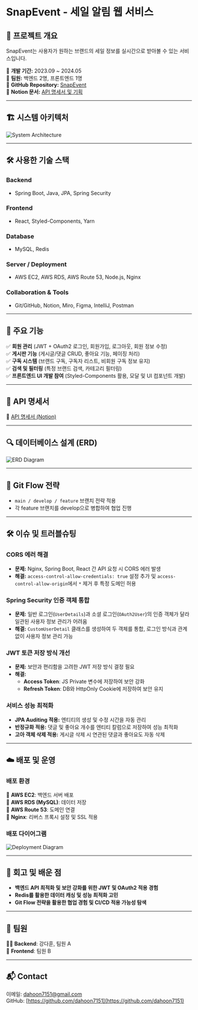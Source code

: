 # SnapEvent - 세일 알림 웹 서비스

## 🛒 프로젝트 개요
SnapEvent는 사용자가 원하는 브랜드의 세일 정보를 실시간으로 받아볼 수 있는 서비스입니다.

📅 **개발 기간:** 2023.09 ~ 2024.05  
👥 **팀원:** 백엔드 2명, 프론트엔드 1명  
🔗 **GitHub Repository:** [SnapEvent](https://github.com/Team-3-SnapEvent)  
🔗 **Notion 문서:** [API 명세서 및 기획](https://www.notion.so/Team-3-23F-67780bfed1bb41c09b89e51a0190e516?pvs=21)  

---

## 🏗 시스템 아키텍처
![System Architecture](https://link-to-system-architecture-image)

---

## 🛠 사용한 기술 스택
### **Backend**
- Spring Boot, Java, JPA, Spring Security
### **Frontend**
- React, Styled-Components, Yarn
### **Database**
- MySQL, Redis
### **Server / Deployment**
- AWS EC2, AWS RDS, AWS Route 53, Node.js, Nginx
### **Collaboration & Tools**
- Git/GitHub, Notion, Miro, Figma, IntelliJ, Postman

---

## 📌 주요 기능
✅ **회원 관리** (JWT + OAuth2 로그인, 회원가입, 로그아웃, 회원 정보 수정)  
✅ **게시판 기능** (게시글/댓글 CRUD, 좋아요 기능, 페이징 처리)  
✅ **구독 시스템** (브랜드 구독, 구독자 리스트, 비회원 구독 정보 유지)  
✅ **검색 및 필터링** (특정 브랜드 검색, 카테고리 필터링)  
✅ **프론트엔드 UI 개발 참여** (Styled-Components 활용, 모달 및 UI 컴포넌트 개발)  

---

## 📄 API 명세서
🔗 [API 명세서 (Notion)](https://www.notion.so/API-596be2293efd489387810d9e81c4c4aa?pvs=21)  

---

## 🔍 데이터베이스 설계 (ERD)
![ERD Diagram](https://github.com/user-attachments/assets/cb75c3c6-82fc-4d73-bbb9-1c49bf6913a9)

---

## 🔀 Git Flow 전략
- `main / develop / feature` 브랜치 전략 적용
- 각 feature 브랜치를 develop으로 병합하여 협업 진행

---

## 🛠 이슈 및 트러블슈팅

### **CORS 에러 해결**
- **문제:** Nginx, Spring Boot, React 간 API 요청 시 CORS 에러 발생
- **해결:** `access-control-allow-credentials: true` 설정 추가 및 `access-control-allow-origin`에서 `*` 제거 후 특정 도메인 허용

### **Spring Security 인증 객체 통합**
- **문제:** 일반 로그인(`UserDetails`)과 소셜 로그인(`OAuth2User`)의 인증 객체가 달라 일관된 사용자 정보 관리가 어려움
- **해결:** `CustomUserDetail` 클래스를 생성하여 두 객체를 통합, 로그인 방식과 관계없이 사용자 정보 관리 가능

### **JWT 토큰 저장 방식 개선**
- **문제:** 보안과 편리함을 고려한 JWT 저장 방식 결정 필요
- **해결:**
  - **Access Token**: JS Private 변수에 저장하여 보안 강화
  - **Refresh Token**: DB와 HttpOnly Cookie에 저장하여 보안 유지

### **서비스 성능 최적화**
- **JPA Auditing 적용:** 엔티티의 생성 및 수정 시간을 자동 관리
- **반정규화 적용:** 댓글 및 좋아요 개수를 엔티티 칼럼으로 저장하여 성능 최적화
- **고아 객체 삭제 적용:** 게시글 삭제 시 연관된 댓글과 좋아요도 자동 삭제

---

## ☁️ 배포 및 운영
### **배포 환경**
🔹 **AWS EC2**: 백엔드 서버 배포  
🔹 **AWS RDS (MySQL)**: 데이터 저장  
🔹 **AWS Route 53**: 도메인 연결  
🔹 **Nginx**: 리버스 프록시 설정 및 SSL 적용  

### **배포 다이어그램**
![Deployment Diagram](https://link-to-deployment-diagram-image)

---

## 📢 회고 및 배운 점
- **백엔드 API 최적화 및 보안 강화를 위한 JWT 및 OAuth2 적용 경험**  
- **Redis를 활용한 데이터 캐싱 및 성능 최적화 고민**  
- **Git Flow 전략을 활용한 협업 경험 및 CI/CD 적용 가능성 탐색**  

---

## 👥 팀원
👨‍💻 **Backend**: 강다훈, 팀원 A  
🎨 **Frontend**: 팀원 B  

---

## 📬 Contact
이메일: [dahoon7151@gmail.com](mailto:dahoon7151@gmail.com)  
GitHub: [https://github.com/dahoon7151](https://github.com/dahoon7151)  

